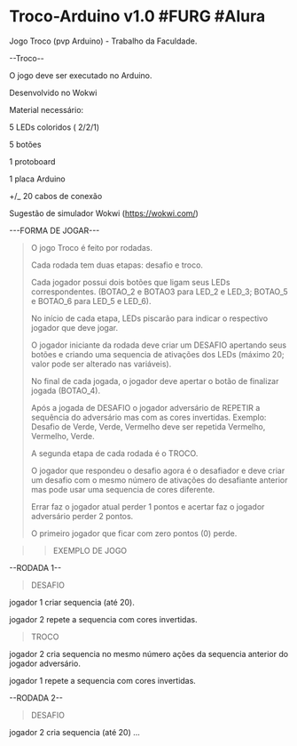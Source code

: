 # Troco-Arduino v1.0 #FURG #Alura
Jogo Troco (pvp Arduino) - Trabalho da Faculdade.

--Troco--

O jogo deve ser executado no Arduino.

Desenvolvido no Wokwi

Material necessário:

5 LEDs coloridos ( 2/2/1)

5 botões 

1 protoboard

1 placa Arduino

+/_ 20 cabos de conexão

Sugestão de simulador Wokwi (https://wokwi.com/)

 ---FORMA DE JOGAR---

> O jogo Troco é feito por rodadas.
> 
> Cada rodada tem duas etapas: desafio e troco.
> 
> Cada jogador possui dois botões que ligam seus LEDs correspondentes. (BOTAO_2 e BOTAO3 para LED_2 e LED_3; BOTAO_5 e BOTAO_6 para LED_5 e LED_6).
> 
> No início de cada etapa, LEDs piscarão para indicar o respectivo jogador que deve jogar.
> 
> O jogador iniciante da rodada deve criar um DESAFIO apertando seus botões e criando uma sequencia de ativações dos LEDs (máximo 20; valor pode ser alterado nas variáveis).
> 
> No final de cada jogada, o jogador deve apertar o botão de finalizar jogada (BOTAO_4).
> 
> Após a jogada de DESAFIO o jogador adversário de REPETIR a sequência do adversário mas com as cores invertidas. Exemplo: Desafio de Verde, Verde, Vermelho deve ser repetida Vermelho, Vermelho, Verde.
> 
> A segunda etapa de cada rodada é o TROCO. 
> 
> O jogador que respondeu o desafio agora é o desafiador e deve criar um desafio com o mesmo número de ativações do desafiante anterior mas pode usar uma sequencia de cores diferente.
> 
> Errar faz o jogador atual perder 1 pontos e acertar faz o jogador adversário perder 2 pontos. 
> 
> O primeiro jogador que ficar com zero pontos (0) perde.

  >>  EXEMPLO DE JOGO 

--RODADA 1--

>DESAFIO
>
jogador 1 criar sequencia (até 20).

jogador 2 repete a sequencia com cores invertidas.

>TROCO
>
jogador 2 cria sequencia no mesmo número ações da sequencia anterior do jogador adversário.

jogador 1 repete a sequencia com cores invertidas.

--RODADA 2--

>DESAFIO
>
jogador 2 cria sequencia (até 20)
...
